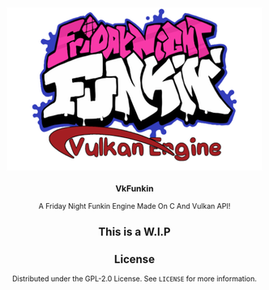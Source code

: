 <!-- PROJECT LOGO -->
<br />
<div align="center">
  <a href="https://github.com/Sirox228/VkFunkin">
    <img src="assets/textures/engineLogo.png" alt="Logo">
  </a>

  <h3 align="center">VkFunkin</h3>

  <p align="center">
    A Friday Night Funkin Engine Made On C And Vulkan API!
  </p>
</di
  v>

## This is a W.I.P

<!-- LICENSE -->
## License

Distributed under the GPL-2.0 License. See `LICENSE` for more information.
